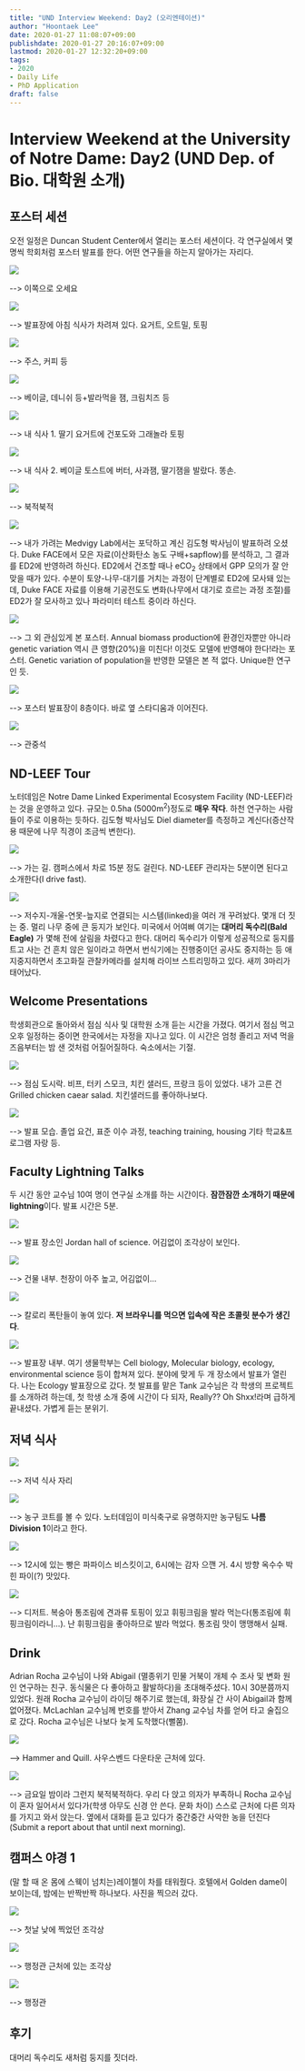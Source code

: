 ```yaml
---
title: "UND Interview Weekend: Day2 (오리엔테이션)"
author: "Hoontaek Lee"
date: 2020-01-27 11:08:07+09:00
publishdate: 2020-01-27 20:16:07+09:00
lastmod: 2020-01-27 12:32:20+09:00
tags:
- 2020
- Daily Life
- PhD Application
draft: false
---
```


# Interview Weekend at the University of Notre Dame: Day2 (UND Dep. of Bio. 대학원 소개)

## 포스터 세션

오전 일정은 Duncan Student Center에서 열리는 포스터 세션이다. 각 연구실에서 몇명씩 학회처럼 포스터 발표를 한다. 어떤 연구들을 하는지 알아가는 자리다.

![](/post/20200127_und_visit_day2/day2-fig1-poster.jpg)

--> 이쪽으로 오세요

![](/post/20200127_und_visit_day2/day2-fig3-poster.jpg)

--> 발표장에 아침 식사가 차려져 있다. 요거트, 오트밀, 토핑

![](/post/20200127_und_visit_day2/day2-fig4-poster.jpg)

--> 주스, 커피 등

![](/post/20200127_und_visit_day2/day2-fig5-poster.jpg)

--> 베이글, 데니쉬 등+발라먹을 잼, 크림치즈 등

![](/post/20200127_und_visit_day2/day2-fig6-poster.jpg)

--> 내 식사 1. 딸기 요거트에 건포도와 그래놀라 토핑

![](/post/20200127_und_visit_day2/day2-fig7-poster.jpg)

--> 내 식사 2. 베이글 토스트에 버터, 사과잼, 딸기잼을 발랐다. 똥손.

![](/post/20200127_und_visit_day2/day2-fig8-poster.jpg)

--> 북적북적

![](/post/20200127_und_visit_day2/day2-fig9-poster.jpg)

--> 내가 가려는 Medvigy Lab에서는 포닥하고 계신 김도형 박사님이 발표하려 오셨다. Duke FACE에서 모은 자료(이산화탄소 농도 구배+sapflow)를 분석하고, 그 결과를 ED2에 반영하려 하신다. ED2에서 건조할 때나 eCO<sub>2</sub> 상태에서 GPP 모의가 잘 안 맞을 때가 있다. 수분이 토양-나무-대기를 거치는 과정이 단계별로 ED2에 모사돼 있는데, Duke FACE 자료를 이용해 기공전도도 변화(나무에서 대기로 흐르는 과정 조절)를 ED2가 잘 모사하고 있나 파라미터 테스트 중이라 하신다.

![](/post/20200127_und_visit_day2/day2-fig10-poster.jpg)

--> 그 외 관심있게 본 포스터. Annual biomass production에 환경인자뿐만 아니라 genetic variation 역시 큰 영향(20%)을 미친다! 이것도 모델에 반영해야 한다!라는 포스터. Genetic variation of population을 반영한 모델은 본 적 없다. Unique한 연구인 듯.

![](/post/20200127_und_visit_day2/day2-fig2-poster.jpg)

--> 포스터 발표장이 8층이다. 바로 옆 스타디움과 이어진다.

![](/post/20200127_und_visit_day2/day2-fig11-poster.jpg)

--> 관중석

## ND-LEEF Tour

노터데임은 Notre Dame Linked Experimental Ecosystem Facility (ND-LEEF)라는 것을 운영하고 있다. 규모는 0.5ha (5000m<sup>2</sup>)정도로 **매우 작다**. 하천 연구하는 사람들이 주로 이용하는 듯하다. 김도형 박사님도 Diel diameter를 측정하고 계신다(증산작용 때문에 나무 직경이 조금씩 변한다).

![](/post/20200127_und_visit_day2/day2-fig12-leef.jpg)

--> 가는 길. 캠퍼스에서 차로 15분 정도 걸린다. ND-LEEF 관리자는 5분이면 된다고 소개한다(I drive fast). 

![](/post/20200127_und_visit_day2/day2-fig13-leef.jpg)

--> 저수지-개울-연못-늪지로 연결되는 시스템(linked)을 여러 개 꾸려놨다. 몇개 더 짓는 중. 멀리 나무 중에 큰 둥지가 보인다. 미국에서 어여삐 여기는 **대머리 독수리(Bald Eagle)** 가 몇해 전에 살림을 차렸다고 한다. 대머리 독수리가 이렇게 성공적으로 둥지를 트고 사는 건 흔치 않은 일이라고 하면서 번식기에는 진행중이던 공사도 중지하는 등 애지중지하면서 초고화질 관찰카메라를 설치해 라이브 스트리밍하고 있다. 새끼 3마리가 태어났다.

## Welcome Presentations

학생회관으로 돌아와서 점심 식사 및 대학원 소개 듣는 시간을 가졌다. 여기서 점심 먹고 오후 일정하는 중이면 한국에서는 자정을 지나고 있다. 이 시간은 엄청 졸리고 저녁 먹을 즈음부터는 밤 샌 것처럼 어질어질하다. 숙소에서는 기절.

![](/post/20200127_und_visit_day2/day2-fig14-gradintro.jpg)

--> 점심 도시락. 비프, 터키 스모크, 치킨 샐러드, 프랑크 등이 있었다. 내가 고른 건 Grilled chicken caear salad. 치킨샐러드를 좋아하나보다.

![](/post/20200127_und_visit_day2/day2-fig15-gradintro.jpg)

--> 발표 모습. 졸업 요건, 표준 이수 과정, teaching training, housing 기타 학교&프로그램 자랑 등.

## Faculty Lightning Talks

두 시간 동안 교수님 10여 명이 연구실 소개를 하는 시간이다. **잠깐잠깐 소개하기 때문에 lightning**이다. 발표 시간은 5분. 

![](/post/20200127_und_visit_day2/day2-fig16-lightning.jpg)

--> 발표 장소인 Jordan hall of science. 어김없이 조각상이 보인다.

![](/post/20200127_und_visit_day2/day2-fig17-lightning.jpg)

--> 건물 내부. 천장이 아주 높고, 어김없이...

![](/post/20200127_und_visit_day2/day2-fig18-lightning.jpg)

--> 칼로리 폭탄들이 놓여 있다. **저 브라우니를 먹으면 입속에 작은 초콜릿 분수가 생긴다**.

![](/post/20200127_und_visit_day2/day2-fig19-lightning.jpg)

--> 발표장 내부. 여기 생물학부는 Cell biology, Molecular biology, ecology, environmental science 등이 합쳐져 있다. 분야에 맞게 두 개 장소에서 발표가 열린다. 나는 Ecology 발표장으로 갔다. 첫 발표를 맡은 Tank 교수님은 각 학생의 프로젝트를 소개하려 하는데, 첫 학생 소개 중에 시간이 다 되자, Really?? Oh Shxx!라며 급하게 끝내셨다. 가볍게 듣는 분위기.

## 저녁 식사

![](/post/20200127_und_visit_day2/day2-fig20-dinner.jpg)

--> 저녁 식사 자리

![](/post/20200127_und_visit_day2/day2-fig21-dinner.jpg)

--> 농구 코트를 볼 수 있다. 노터데임이 미식축구로 유명하지만 농구팀도 **나름 Division 1**이라고 한다.

![](/post/20200127_und_visit_day2/day2-fig22-dinner.jpg)

--> 12시에 있는 빵은 파파이스 비스킷이고, 6시에는 감자 으깬 거. 4시 방향 옥수수 박힌 파이(?) 맛있다.

![](/post/20200127_und_visit_day2/day2-fig23-dinner.jpg)

--> 디저트. 복숭아 통조림에 견과류 토핑이 있고 휘핑크림을 발라 먹는다(통조림에 휘핑크림이라니...). 난 휘핑크림을 좋아하므로 발라 먹었다. 통조림 맛이 맹맹해서 실패.

## Drink

Adrian Rocha 교수님이 나와 Abigail (멸종위기 민물 거북이 개체 수 조사 및 변화 원인 연구하는 친구. 동식물은 다 좋아하고 활발하다)을 초대해주셨다. 10시 30분쯤까지 있었다. 원래 Rocha 교수님이 라이딩 해주기로 했는데, 화장실 간 사이 Abigail과 함께 없어졌다. McLachlan 교수님께 번호를 받아서 Zhang 교수님 차를 얻어 타고 술집으로 갔다. Rocha 교수님은 나보다 늦게 도착했다(뻘쭘).

![](/post/20200127_und_visit_day2/day2-fig24-drink.jpg)

--> Hammer and Quill. 사우스벤드 다운타운 근처에 있다.

![](/post/20200127_und_visit_day2/day2-fig25-drink.jpg)

--> 금요일 밤이라 그런지 북적북적하다. 우리 다 앉고 의자가 부족하니 Rocha 교수님이 혼자 일어서서 있다가(학생 아무도 신경 안 쓴다. 문화 차이) 스스로 근처에 다른 의자를 가지고 와서 앉는다. 옆에서 대화를 듣고 있다가 중간중간 사악한 농을 던진다(Submit a report about that until next morning).

## 캠퍼스 야경 1

(말 할 때 온 몸에 스웩이 넘치는)레이첼이 차를 태워줬다. 호텔에서 Golden dame이 보이는데, 밤에는 반짝반짝 하나보다. 사진을 찍으러 갔다.

![](/post/20200127_und_visit_day2/day2-fig26-darkcam.jpg)

--> 첫날 낮에 찍었던 조각상

![](/post/20200127_und_visit_day2/day2-fig27-darkcam.jpg)

--> 행정관 근처에 있는 조각상

![](/post/20200127_und_visit_day2/day2-fig28-darkcam.jpg)

--> 행정관

## 후기

대머리 독수리도 새처럼 둥지를 짓더라.